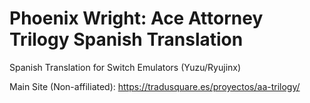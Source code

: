 # Phoenix Wright: Ace Attorney Trilogy Spanish Translation

Spanish Translation for Switch Emulators (Yuzu/Ryujinx)

Main Site (Non-affiliated): https://tradusquare.es/proyectos/aa-trilogy/
